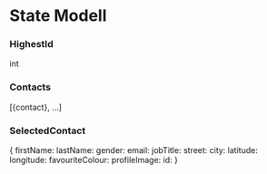 # State Modell

### HighestId
int

### Contacts
[{contact}, ...]

### SelectedContact
{
  firstName:
  lastName:
  gender:
  email:
  jobTitle:
  street:
  city:
  latitude:
  longitude:
  favouriteColour:
  profileImage:
  id:
}


